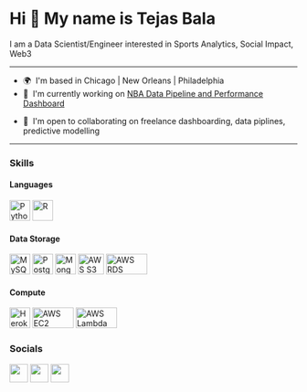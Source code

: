 Hi 👋 My name is Tejas Bala
===========================

I am a Data Scientist/Engineer interested in Sports Analytics, Social Impact, Web3

-----------------------

* 🌍  I'm based in Chicago | New Orleans | Philadelphia
* 🚀  I'm currently working on [NBA Data Pipeline and Performance Dashboard](http://github.com/tbala25/nba-scouting-dashboard)
<!-- * 🧠  I'm learning Streamlit, Databricks,  -->
* 🤝  I'm open to collaborating on freelance dashboarding, data piplines, predictive modelling

-----------------------

### Skills

#### Languages
<p align="left">
<a href="https://www.python.org/" target="_blank" rel="noreferrer"><img src="https://raw.githubusercontent.com/danielcranney/readme-generator/main/public/icons/skills/python-colored.svg" width="36" height="36" alt="Python" /></a>
<a href="https://www.r-project.org/" target="_blank" rel="noreferrer"><img src="https://upload.wikimedia.org/wikipedia/commons/thumb/1/1b/R_logo.svg/1280px-R_logo.svg.png" width="36" height="36" alt="R" /></a>
</p>

#### Data Storage
<p align="left">
<a href="https://www.mysql.com/" target="_blank" rel="noreferrer"><img src="https://raw.githubusercontent.com/danielcranney/readme-generator/main/public/icons/skills/mysql-colored.svg" width="36" height="36" alt="MySQL" /></a>
<a href="https://www.postgresql.org/" target="_blank" rel="noreferrer"><img src="https://raw.githubusercontent.com/danielcranney/readme-generator/main/public/icons/skills/postgresql-colored.svg" width="36" height="36" alt="PostgreSQL" /></a>
<a href="https://www.mongodb.com/" target="_blank" rel="noreferrer"><img src="https://raw.githubusercontent.com/danielcranney/readme-generator/main/public/icons/skills/mongodb-colored.svg" width="36" height="36" alt="MongoDB" /></a>
 <a href="https://aws.amazon.com/s3/" target="_blank" rel="noreferrer"><img src="https://cdn-blog.lawrencemcdaniel.com/wp-content/uploads/2021/01/30083957/aws-s3-logo.png" width="45" height="36" alt="AWS S3" /></a>
 <a href="https://aws.amazon.com/rds/" target="_blank" rel="noreferrer"><img src="https://res.cloudinary.com/hevo/images/f_auto,q_auto/v1640851977/hevo-blog/Redshift-vs-RDS-RDS-Logo/Redshift-vs-RDS-RDS-Logo.png?_i=AA" width="72" height="36" alt="AWS RDS" /></a>
</p>

#### Compute
<p align="left">
<a href="https://www.heroku.com/" target="_blank" rel="noreferrer"><img src="https://raw.githubusercontent.com/danielcranney/readme-generator/main/public/icons/skills/heroku-colored.svg" width="36" height="36" alt="Heroku" /></a>
<a href="https://aws.amazon.com/ec2/" target="_blank" rel="noreferrer"><img src="https://www.educative.io/api/edpresso/shot/5757582081785856/image/5707702298738688" width="72" height="36" alt="AWS EC2" /></a>
<a href="https://aws.amazon.com/lambda/" target="_blank" rel="noreferrer"><img src="https://www.2ndwatch.com/wp-content/uploads/2016/05/aws-lambda.webp" width="72" height="36" alt="AWS Lambda" /></a>
</p>


### Socials

<p align="left"> <a href="https://www.github.com/tbala25" target="_blank" rel="noreferrer"><img src="https://raw.githubusercontent.com/danielcranney/readme-generator/main/public/icons/socials/github.svg" width="32" height="32" /></a> <a href="https://www.linkedin.com/in/tejasbala" target="_blank" rel="noreferrer"><img src="https://raw.githubusercontent.com/danielcranney/readme-generator/main/public/icons/socials/linkedin.svg" width="32" height="32" /></a> <a href="https://www.twitter.com/tejas_bala" target="_blank" rel="noreferrer"><img src="https://raw.githubusercontent.com/danielcranney/readme-generator/main/public/icons/socials/twitter.svg" width="32" height="32" /></a></p>
